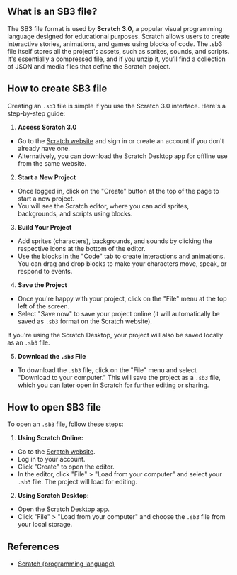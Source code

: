 ## What is an SB3 file?

The SB3 file format is used by **Scratch 3.0**, a popular visual programming language designed for educational purposes. Scratch allows users to create interactive stories, animations, and games using blocks of code. The .sb3 file itself stores all the project's assets, such as sprites, sounds, and scripts. It's essentially a compressed file, and if you unzip it, you’ll find a collection of JSON and media files that define the Scratch project.

## How to create SB3 file

Creating an `.sb3` file is simple if you use the Scratch 3.0 interface. Here's a step-by-step guide:

1. **Access Scratch 3.0**

-   Go to the [Scratch website](https://scratch.mit.edu/) and sign in or create an account if you don't already have one.
-   Alternatively, you can download the Scratch Desktop app for offline use from the same website.

2. **Start a New Project**

-   Once logged in, click on the "Create" button at the top of the page to start a new project.
-   You will see the Scratch editor, where you can add sprites, backgrounds, and scripts using blocks.

3. **Build Your Project**

-   Add sprites (characters), backgrounds, and sounds by clicking the respective icons at the bottom of the editor.
-   Use the blocks in the "Code" tab to create interactions and animations. You can drag and drop blocks to make your characters move, speak, or respond to events.

4. **Save the Project**

-   Once you're happy with your project, click on the "File" menu at the top left of the screen.
-   Select "Save now" to save your project online (it will automatically be saved as `.sb3` format on the Scratch website).

If you're using the Scratch Desktop, your project will also be saved locally as an `.sb3` file.

5. **Download the `.sb3` File**

-   To download the `.sb3` file, click on the "File" menu and select "Download to your computer." This will save the project as a `.sb3` file, which you can later open in Scratch for further editing or sharing.

## How to open SB3 file

To open an `.sb3` file, follow these steps:

1. **Using Scratch Online:**

-   Go to the [Scratch website](https://scratch.mit.edu/).
-   Log in to your account.
-   Click "Create" to open the editor.
-   In the editor, click "File" > "Load from your computer" and select your `.sb3` file. The project will load for editing.

2. **Using Scratch Desktop:**

-   Open the Scratch Desktop app.
-   Click "File" > "Load from your computer" and choose the `.sb3` file from your local storage.

## References
* [Scratch (programming language)](https://en.wikipedia.org/wiki/Scratch_(programming_language))
